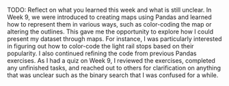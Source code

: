 TODO: Reflect on what you learned this week and what is still unclear.
In Week 9, we were introduced to creating maps using Pandas and learned how to represent them in various ways, such as color-coding the map or altering the outlines. This gave me the opportunity to explore how I could present my dataset through maps. For instance, I was particularly interested in figuring out how to color-code the light rail stops based on their popularity. I also continued refining the code from previous Pandas exercises. As I had a quiz on Week 9, I reviewed the exercises, completed any unfinished tasks, and reached out to others for clarification on anything that was unclear such as the binary search that I was confused for a while.
